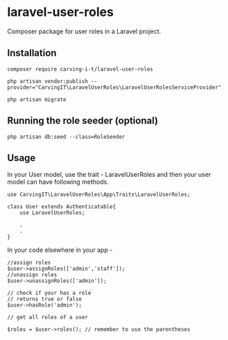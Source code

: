 # laravel-user-roles
Composer package for user roles in a Laravel project.

## Installation

    composer require carving-i-t/laravel-user-roles 

    php artisan vendor:publish --provider="CarvingIT\LaravelUserRoles\LaravelUserRolesServiceProvider" 

    php artisan migrate


## Running the role seeder (optional)

    php artisan db:seed --class=RoleSeeder

## Usage

In your User model, use the trait - LaravelUserRoles and then your user model can have following methods. 

    use CarvingIT\LaravelUserRoles\App\Traits\LaravelUserRoles;

    class User extends Authenticatable{
        use LaravelUserRoles;

        .
        .
    }

In your code elsewhere in your app -
   
    //assign roles 
    $user->assignRoles(['admin','staff']);
    //unassign roles 
    $user->unassignRoles(['admin']);

    // check if your has a role
    // returns true or false
    $user->hasRole('admin'); 

    // get all roles of a user

    $roles = $user->roles(); // remember to use the parentheses
